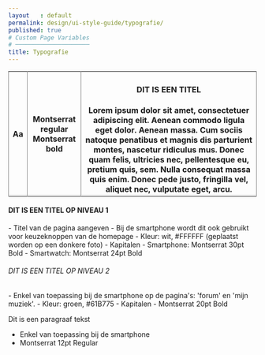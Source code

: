 ```yaml
---
layout   : default
permalink: design/ui-style-guide/typografie/
published: true
# Custom Page Variables
# ─────────────────────
title: Typografie
---
```


<table rules="cols">
  <tr>
    <th class="col1"><div class="font"> Aa </div></th>
    <th class="col2"><div class="fonts">
        <div class="font3"> Montserrat regular </div>
        <div class="font4"> Montserrat bold </div>
        </div> 
    </th>
    <th class="col3"> <h4>DIT IS EEN TITEL</h4>
            Lorem ipsum dolor sit amet, consectetuer adipiscing elit. Aenean commodo ligula eget dolor. Aenean massa. Cum sociis natoque penatibus et magnis dis parturient montes, nascetur ridiculus mus. Donec quam felis, ultricies nec, pellentesque eu, pretium quis, sem. Nulla consequat massa quis enim. Donec pede justo, fringilla vel, aliquet nec, vulputate eget, arcu.
    </th>
    </tr>
</table>

<h4 class="ui">DIT IS EEN TITEL OP NIVEAU 1</h4>
- Titel van de pagina aangeven
- Bij de smartphone wordt dit ook gebruikt voor keuzeknoppen van de homepage
- Kleur: wit, #FFFFFF (geplaatst worden op een donkere foto)  
- Kapitalen
- Smartphone: Montserrat 30pt Bold
- Smartwatch: Montserrat 24pt Bold

<h6 class="ui2">DIT IS EEN TITEL OP NIVEAU 2</h6>
- Enkel van toepassing bij de smartphone op de pagina's: 'forum' en 'mijn muziek'. 
- Kleur: groen, #61B775
- Kapitalen
- Montserrat 20pt Bold

Dit is een paragraaf tekst
- Enkel van toepassing bij de smartphone 
- Montserrat 12pt Regular







